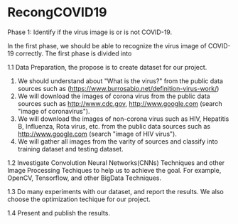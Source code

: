 # RecongCOVID19
Phase 1: Identify if the virus image is or is not COVID-19. 

In the first phase, we should be able to recognize the virus image of COVID-19 correctly. The first phase is divided into 

1.1 Data Preparation, the propose is to create dataset for our project. 

1. We should understand about "What is the virus?" from the public data sources such as (https://www.burrosabio.net/definition-virus-work/)
2. We will download the images of corona virus from the public data sources such as http://www.cdc.gov, http://www.google.com 
(search "image of coronavirus").
3. We will download the images of non-corona virus such as HIV, Hepatitis B, Influenza, Rota virus, etc. from the public data 
sources such as http://www.google.com (search "image of HIV virus").
4. We will gather all images from the varity of sources and classify into training dataset and testing dataset.

1.2 Investigate Convolution Neural Networks(CNNs) Techniques and other Image Processing Techiques to help us to achieve the goal.
For example, OpenCV, Tensorflow, and other BigData Techniques.

1.3 Do many experiments with our dataset, and report the results. We also choose the optimization techique for our project.

1.4 Present and publish the results.
